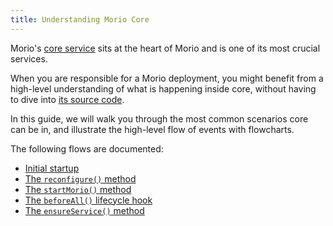 ```yaml
---
title: Understanding Morio Core
---
```


Morio's [core service](/docs/reference/services/core) sits at the heart of Morio and is
one of its most crucial services.

When you are responsible for a Morio deployment, you might benefit from a high-level
understanding of what is happening inside core, without having to dive into [its
source code](https://github.com/certeu/morio/tree/develop/core).

In this guide, we will walk you through the most common scenarios core can be
in, and illustrate the high-level flow of events with flowcharts.

The following flows are documented:

- [Initial startup](/docs/guides/core/startup)
- [The `reconfigure()` method](/docs/guides/core/startup)
- [The `startMorio()` method](/docs/guides/core/startmorio)
- [The `beforeAll()` lifecycle hook](/docs/guides/core/beforeall)
- [The `ensureService()` method](/docs/guides/core/ensureservice)

